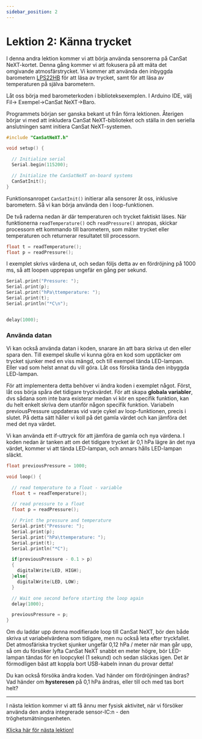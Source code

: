 ```yaml
---
sidebar_position: 2
---
```


# Lektion 2: Känna trycket

I denna andra lektion kommer vi att börja använda sensorerna på CanSat NeXT-kortet. Denna gång kommer vi att fokusera på att mäta det omgivande atmosfärstrycket. Vi kommer att använda den inbyggda barometern [LPS22HB](./../CanSat-hardware/on_board_sensors#barometer) för att läsa av trycket, samt för att läsa av temperaturen på själva barometern.

Låt oss börja med barometerkoden i biblioteksexemplen. I Arduino IDE, välj Fil-> Exempel->CanSat NeXT->Baro. 

Programmets början ser ganska bekant ut från förra lektionen. Återigen börjar vi med att inkludera CanSat NeXT-biblioteket och ställa in den seriella anslutningen samt initiera CanSat NeXT-systemen.

```Cpp title="Setup"
#include "CanSatNeXT.h"

void setup() {

  // Initialize serial
  Serial.begin(115200);

  // Initialize the CanSatNeXT on-board systems
  CanSatInit();
}
```

Funktionsanropet `CanSatInit()` initierar alla sensorer åt oss, inklusive barometern. Så vi kan börja använda den i loop-funktionen.

De två raderna nedan är där temperaturen och trycket faktiskt läses. När funktionerna `readTemperature()` och `readPressure()` anropas, skickar processorn ett kommando till barometern, som mäter trycket eller temperaturen och returnerar resultatet till processorn.

```Cpp title="Reading to variables"
float t = readTemperature();
float p = readPressure(); 
```

I exemplet skrivs värdena ut, och sedan följs detta av en fördröjning på 1000 ms, så att loopen upprepas ungefär en gång per sekund.

```Cpp title="Printing the variables"
Serial.print("Pressure: ");
Serial.print(p);
Serial.print("hPa\ttemperature: ");
Serial.print(t);
Serial.println("*C\n");


delay(1000);
```

### Använda datan

Vi kan också använda datan i koden, snarare än att bara skriva ut den eller spara den. Till exempel skulle vi kunna göra en kod som upptäcker om trycket sjunker med en viss mängd, och till exempel tända LED-lampan. Eller vad som helst annat du vill göra. Låt oss försöka tända den inbyggda LED-lampan.

För att implementera detta behöver vi ändra koden i exemplet något. Först, låt oss börja spåra det tidigare tryckvärdet. För att skapa **globala variabler**, dvs sådana som inte bara existerar medan vi kör en specifik funktion, kan du helt enkelt skriva dem utanför någon specifik funktion. Variabeln previousPressure uppdateras vid varje cykel av loop-funktionen, precis i slutet. På detta sätt håller vi koll på det gamla värdet och kan jämföra det med det nya värdet.

Vi kan använda ett if-uttryck för att jämföra de gamla och nya värdena. I koden nedan är tanken att om det tidigare trycket är 0,1 hPa lägre än det nya värdet, kommer vi att tända LED-lampan, och annars hålls LED-lampan släckt.

```Cpp title="Reacting to pressure drops"
float previousPressure = 1000;

void loop() {

  // read temperature to a float - variable
  float t = readTemperature();

  // read pressure to a float
  float p = readPressure(); 

  // Print the pressure and temperature
  Serial.print("Pressure: ");
  Serial.print(p);
  Serial.print("hPa\ttemperature: ");
  Serial.print(t);
  Serial.println("*C");

  if(previousPressure - 0.1 > p)
  {
    digitalWrite(LED, HIGH);
  }else{
    digitalWrite(LED, LOW);
  }

  // Wait one second before starting the loop again
  delay(1000);

  previousPressure = p;
}
```

Om du laddar upp denna modifierade loop till CanSat NeXT, bör den både skriva ut variabelvärdena som tidigare, men nu också leta efter tryckfallet. Det atmosfäriska trycket sjunker ungefär 0,12 hPa / meter när man går upp, så om du försöker lyfta CanSat NeXT snabbt en meter högre, bör LED-lampan tändas för en loopcykel (1 sekund) och sedan släckas igen. Det är förmodligen bäst att koppla bort USB-kabeln innan du provar detta!

Du kan också försöka ändra koden. Vad händer om fördröjningen ändras? Vad händer om **hysteresen** på 0,1 hPa ändras, eller till och med tas bort helt?

---

I nästa lektion kommer vi att få ännu mer fysisk aktivitet, när vi försöker använda den andra integrerade sensor-IC:n - den tröghetsmätningsenheten.

[Klicka här för nästa lektion!](./lesson3)